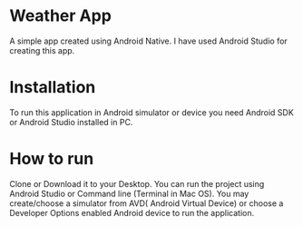 # Weather App 
   A simple app created using Android Native. I have used Android Studio for creating this app.

# Installation   
   To run this application in Android simulator or device you need Android SDK or Android Studio installed in PC.
  
# How to run 
  Clone or Download it to your Desktop. You can run the project using Android Studio or Command line (Terminal in Mac OS). 
  You may create/choose a simulator from AVD( Android Virtual Device) or choose a Developer Options enabled Android device to   run the application.


